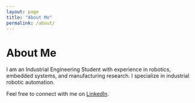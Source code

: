```yaml
---
layout: page
title: "About Me"
permalink: /about/
---
```


# About Me

I am an Industrial Engineering Student with experience in robotics, embedded systems, and manufacturing research. I specialize in industrial robotic automation.

Feel free to connect with me on [LinkedIn](https://www.linkedin.com/in/walter-glockner-b28606200/).
